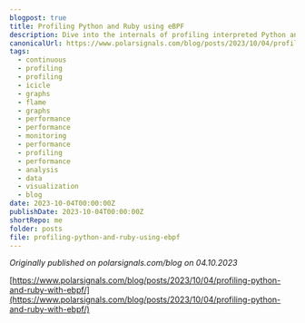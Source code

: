 ```yaml
---
blogpost: true
title: Profiling Python and Ruby using eBPF
description: Dive into the internals of profiling interpreted Python and Ruby code using eBPF
canonicalUrl: https://www.polarsignals.com/blog/posts/2023/10/04/profiling-python-and-ruby-with-ebpf/
tags:
  - continuous
  - profiling
  - profiling
  - icicle
  - graphs
  - flame
  - graphs
  - performance
  - performance
  - monitoring
  - performance
  - profiling
  - performance
  - analysis
  - data
  - visualization
  - blog
date: 2023-10-04T00:00:00Z
publishDate: 2023-10-04T00:00:00Z
shortRepo: me
folder: posts
file: profiling-python-and-ruby-using-ebpf
---
```


_Originally published on polarsignals.com/blog on 04.10.2023_

[https://www.polarsignals.com/blog/posts/2023/10/04/profiling-python-and-ruby-with-ebpf/](https://www.polarsignals.com/blog/posts/2023/10/04/profiling-python-and-ruby-with-ebpf/)
